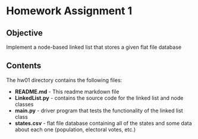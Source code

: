 Homework Assignment 1
=====================

Objective
---------
Implement a node-based linked list that stores a given flat file database

Contents
--------
The hw01 directory contains the following files:

* **README.md** - This readme markdown file
* **LinkedList.py** - contains the source code for the linked list and node classes
* **main.py** - driver program that tests the functionality of the linked list class
* **states.csv** - flat file database containing all of the states and some data about each one (population, electoral votes, etc.)

